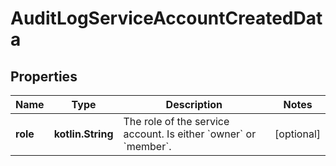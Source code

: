 
# AuditLogServiceAccountCreatedData

## Properties
| Name | Type | Description | Notes |
| ------------ | ------------- | ------------- | ------------- |
| **role** | **kotlin.String** | The role of the service account. Is either &#x60;owner&#x60; or &#x60;member&#x60;. |  [optional] |



